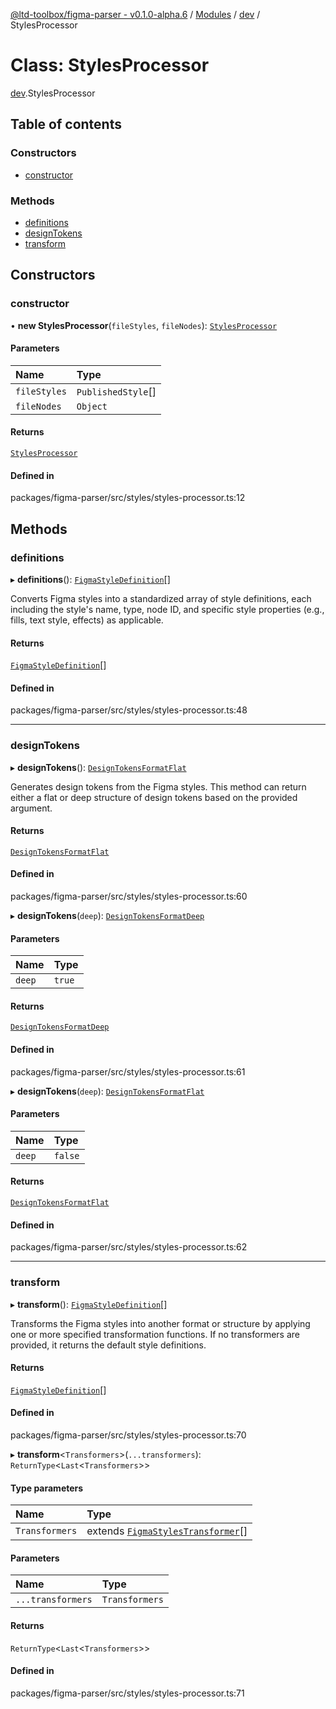 [@ltd-toolbox/figma-parser - v0.1.0-alpha.6](../README.md) / [Modules](../modules.md) / [dev](../modules/dev.md) / StylesProcessor

# Class: StylesProcessor

[dev](../modules/dev.md).StylesProcessor

## Table of contents

### Constructors

- [constructor](dev.StylesProcessor.md#constructor)

### Methods

- [definitions](dev.StylesProcessor.md#definitions)
- [designTokens](dev.StylesProcessor.md#designtokens)
- [transform](dev.StylesProcessor.md#transform)

## Constructors

### constructor

• **new StylesProcessor**(`fileStyles`, `fileNodes`): [`StylesProcessor`](dev.StylesProcessor.md)

#### Parameters

| Name | Type |
| :------ | :------ |
| `fileStyles` | `PublishedStyle`[] |
| `fileNodes` | `Object` |

#### Returns

[`StylesProcessor`](dev.StylesProcessor.md)

#### Defined in

packages/figma-parser/src/styles/styles-processor.ts:12

## Methods

### definitions

▸ **definitions**(): [`FigmaStyleDefinition`](../interfaces/styles.FigmaStyleDefinition.md)[]

Converts Figma styles into a standardized array of style definitions, each including the style's name, type, node ID, and specific style properties (e.g., fills, text style, effects) as applicable.

#### Returns

[`FigmaStyleDefinition`](../interfaces/styles.FigmaStyleDefinition.md)[]

#### Defined in

packages/figma-parser/src/styles/styles-processor.ts:48

___

### designTokens

▸ **designTokens**(): [`DesignTokensFormatFlat`](../interfaces/dev.DesignTokensFormatFlat.md)

Generates design tokens from the Figma styles. This method can return either a flat or deep structure of design tokens based on the provided argument.

#### Returns

[`DesignTokensFormatFlat`](../interfaces/dev.DesignTokensFormatFlat.md)

#### Defined in

packages/figma-parser/src/styles/styles-processor.ts:60

▸ **designTokens**(`deep`): [`DesignTokensFormatDeep`](../interfaces/dev.DesignTokensFormatDeep.md)

#### Parameters

| Name | Type |
| :------ | :------ |
| `deep` | ``true`` |

#### Returns

[`DesignTokensFormatDeep`](../interfaces/dev.DesignTokensFormatDeep.md)

#### Defined in

packages/figma-parser/src/styles/styles-processor.ts:61

▸ **designTokens**(`deep`): [`DesignTokensFormatFlat`](../interfaces/dev.DesignTokensFormatFlat.md)

#### Parameters

| Name | Type |
| :------ | :------ |
| `deep` | ``false`` |

#### Returns

[`DesignTokensFormatFlat`](../interfaces/dev.DesignTokensFormatFlat.md)

#### Defined in

packages/figma-parser/src/styles/styles-processor.ts:62

___

### transform

▸ **transform**(): [`FigmaStyleDefinition`](../interfaces/styles.FigmaStyleDefinition.md)[]

Transforms the Figma styles into another format or structure by applying one or more specified transformation functions. If no transformers are provided, it returns the default style definitions.

#### Returns

[`FigmaStyleDefinition`](../interfaces/styles.FigmaStyleDefinition.md)[]

#### Defined in

packages/figma-parser/src/styles/styles-processor.ts:70

▸ **transform**\<`Transformers`\>(`...transformers`): `ReturnType`\<`Last`\<`Transformers`\>\>

#### Type parameters

| Name | Type |
| :------ | :------ |
| `Transformers` | extends [`FigmaStylesTransformer`](../modules/styles.md#figmastylestransformer)[] |

#### Parameters

| Name | Type |
| :------ | :------ |
| `...transformers` | `Transformers` |

#### Returns

`ReturnType`\<`Last`\<`Transformers`\>\>

#### Defined in

packages/figma-parser/src/styles/styles-processor.ts:71
